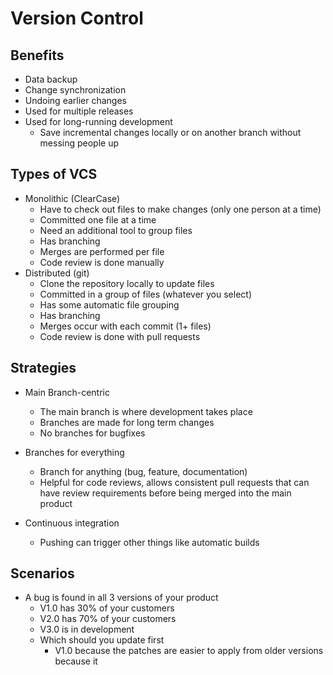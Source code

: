 
# Version Control
## Benefits
- Data backup
- Change synchronization
- Undoing earlier changes
- Used for multiple releases
- Used for long-running development
    - Save incremental changes locally or on another branch without messing people up

## Types of VCS
- Monolithic (ClearCase)
    - Have to check out files to make changes (only one person at a time)
    - Committed one file at a time
    - Need an additional tool to group files
    - Has branching
    - Merges are performed per file
    - Code review is done manually
- Distributed (git)
    - Clone the repository locally to update files
    - Committed in a group of files (whatever you select)
    - Has some automatic file grouping
    - Has branching
    - Merges occur with each commit (1+ files)
    - Code review is done with pull requests

## Strategies
- Main Branch-centric
    - The main branch is where development takes place
    - Branches are made for long term changes
    - No branches for bugfixes
- Branches for everything
    - Branch for anything (bug, feature, documentation)
    - Helpful for code reviews, allows consistent pull requests that can have review requirements before being merged into the main product
    
- Continuous integration
    - Pushing can trigger other things like automatic builds

## Scenarios
- A bug is found in all 3 versions of your product
    - V1.0 has 30% of your customers
    - V2.0 has 70% of your customers
    - V3.0 is in development
    - Which should you update first
        - V1.0 because the patches are easier to apply from older versions because it 
